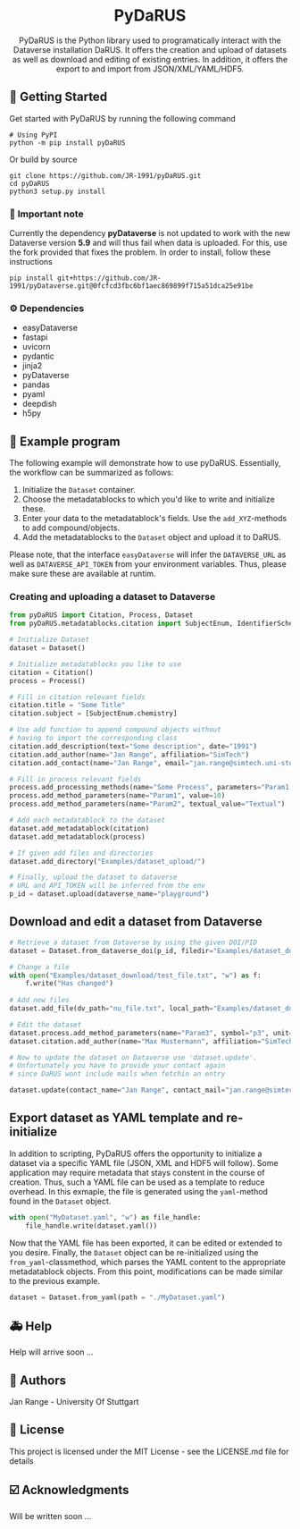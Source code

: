 <h1 align="center">
  PyDaRUS
</h1>
<p align="center">PyDaRUS is the Python library used to programatically interact with the Dataverse installation DaRUS. It offers the creation and upload of datasets as well as download and editing of existing entries. In addition, it offers the export to and import from JSON/XML/YAML/HDF5. </p>


## 🚀 Getting Started

Get started with PyDaRUS by running the following command 

```
# Using PyPI
python -m pip install pyDaRUS
```

Or build by source
```
git clone https://github.com/JR-1991/pyDaRUS.git
cd pyDaRUS
python3 setup.py install
```

### 🚨 __Important note__

Currently the dependency __pyDataverse__ is not updated to work with the new Dataverse version **5.9** and will thus fail when data is uploaded. For this, use the fork provided that fixes the problem. In order to install, follow these instructions

```
pip install git+https://github.com/JR-1991/pyDataverse.git@0fcfcd3fbc6bf1aec869899f715a51dca25e91be
```

### ⚙️ Dependencies

* easyDataverse
* fastapi
* uvicorn
* pydantic
* jinja2
* pyDataverse
* pandas
* pyaml
* deepdish
* h5py

## 🐍 Example program

The following example will demonstrate how to use pyDaRUS. Essentially, the workflow can be summarized as follows:

1. Initialize the ```Dataset``` container.
2. Choose the metadatablocks to which you'd like to write and initialize these.
3. Enter your data to the metadatablock's fields. Use the ```add_XYZ```-methods to add compound/objects.
4. Add the metadatablocks to the ```Dataset``` object and upload it to DaRUS.

Please note, that the interface ```easyDataverse``` will infer the ```DATAVERSE_URL``` as well as ```DATAVERSE_API_TOKEN``` from your environment variables. Thus, please make sure these are available at runtim.

### Creating and uploading a dataset to Dataverse

```python
from pyDaRUS import Citation, Process, Dataset
from pyDaRUS.metadatablocks.citation import SubjectEnum, IdentifierScheme
```

```python
# Initialize Dataset
dataset = Dataset()

# Initialize metadatablocks you like to use
citation = Citation()
process = Process()
```


```python
# Fill in citation relevant fields
citation.title = "Some Title"
citation.subject = [SubjectEnum.chemistry]

# Use add function to append compound objects without
# having to import the corresponding class
citation.add_description(text="Some description", date="1991")
citation.add_author(name="Jan Range", affiliation="SimTech")
citation.add_contact(name="Jan Range", email="jan.range@simtech.uni-stuttgart.de")
```


```python
# Fill in process relevant fields
process.add_processing_methods(name="Some Process", parameters="Param1, Param2")
process.add_method_parameters(name="Param1", value=10)
process.add_method_parameters(name="Param2", textual_value="Textual")
```


```python
# Add each metadatablock to the dataset
dataset.add_metadatablock(citation)
dataset.add_metadatablock(process)
```


```python
# If given add files and directories
dataset.add_directory("Examples/dataset_upload/")
```


```python
# Finally, upload the dataset to dataverse
# URL and API_TOKEN will be inferred from the env
p_id = dataset.upload(dataverse_name="playground")
```

## Download and edit a dataset from Dataverse


```python
# Retrieve a dataset from Dataverse by using the given DOI/PID
dataset = Dataset.from_dataverse_doi(p_id, filedir="Examples/dataset_download/")

# Change a file
with open("Examples/dataset_download/test_file.txt", "w") as f:
    f.write("Has changed")
    
# Add new files
dataset.add_file(dv_path="nu_file.txt", local_path="Examples/dataset_download/nu_file.txt")

# Edit the dataset
dataset.process.add_method_parameters(name="Param3", symbol="p3", unit="kg", value=100.0)
dataset.citation.add_author(name="Max Mustermann", affiliation="SimTech")
```


```python
# Now to update the dataset on Dataverse use 'dataset.update'.
# Unfortunately you have to provide your contact again
# since DaRUS wont include mails when fetchin an entry

dataset.update(contact_name="Jan Range", contact_mail="jan.range@simtech.uni-stuttgart.de")
```


## Export dataset as YAML template and re-initialize

In addition to scripting, PyDaRUS offers the opportunity to initialize a dataset via a specific YAML file (JSON, XML and HDF5 will follow). Some application may require metadata that stays constent in the course of creation. Thus, such a YAML file can be used as a template to reduce overhead. In this exmaple, the file is generated using the ```yaml```-method found in the ```Dataset``` object.

```python
with open("MyDataset.yaml", "w") as file_handle:
    file_handle.write(dataset.yaml())
```
Now that the YAML file has been exported, it can be edited or extended to you desire. Finally, the ```Dataset``` object can be re-initialized using the ```from_yaml```-classmethod, which parses the YAML content to the appropriate metadatablock objects. From this point, modifications can be made similar to the previous example.

```python
dataset = Dataset.from_yaml(path = "./MyDataset.yaml")
```

## 🚑 Help

Help will arrive soon ...

## 👫 Authors

Jan Range - University Of Stuttgart

## 📄 License

This project is licensed under the MIT License - see the LICENSE.md file for details

## ☑️ Acknowledgments

Will be written soon ...
